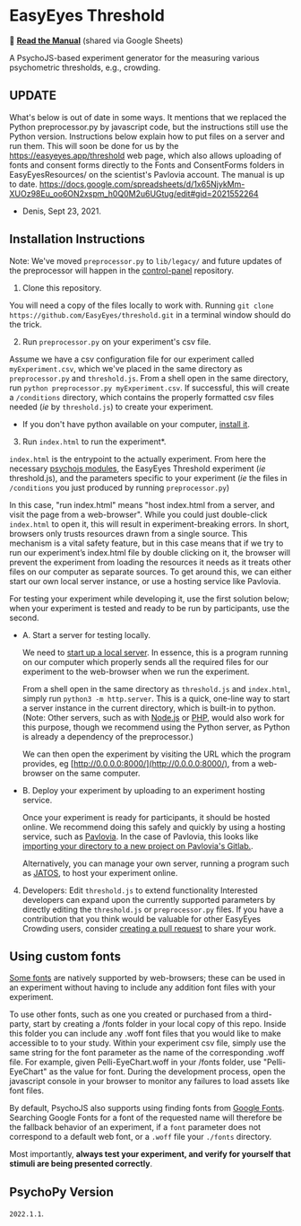 # EasyEyes Threshold

📖 [**Read the Manual**](https://docs.google.com/spreadsheets/d/1x65NjykMm-XUOz98Eu_oo6ON2xspm_h0Q0M2u6UGtug/edit?usp=sharing) (shared via Google Sheets)

A PsychoJS-based experiment generator for the measuring various psychometric thresholds, e.g., crowding.

## UPDATE

What's below is out of date in some ways. It mentions that we replaced the Python preprocessor.py by javascript code,
but the instructions still use the Python version. Instructions below explain how to put files on a server and run them.
This will soon be done for us by the https://easyeyes.app/threshold web page, which also allows uploading of fonts and consent forms directly to the Fonts and ConsentForms folders in EasyEyesResources/ on the scientist's Pavlovia account.
The manual is up to date.
https://docs.google.com/spreadsheets/d/1x65NjykMm-XUOz98Eu_oo6ON2xspm_h0Q0M2u6UGtug/edit#gid=2021552264

- Denis, Sept 23, 2021.

## Installation Instructions

Note: We've moved `preprocessor.py` to `lib/legacy/` and future updates of the preprocessor will happen in the [control-panel](https://github.com/EasyEyes/control-panel) repository.

1. Clone this repository.

You will need a copy of the files locally to work with.
Running `git clone https://github.com/EasyEyes/threshold.git` in a
terminal window should do the trick.

2. Run `preprocessor.py` on your experiment's csv file.

Assume we have a csv configuration file for our experiment called `myExperiment.csv`,
which we've placed in the same directory as `preprocessor.py` and `threshold.js`.
From a shell open in the same directory, run `python preprocessor.py myExperiment.csv`.
If successful, this will create a `/conditions` directory, which contains
the properly formatted csv files needed (_ie_ by `threshold.js`) to create your experiment.

- If you don't have python available on your computer, [install it](https://www.python.org/downloads/).

3. Run `index.html` to run the experiment\*.

`index.html` is the entrypoint to the actually experiment.
From here the necessary [psychojs modules](https://github.com/psychopy/psychojs),
the EasyEyes Threshold experiment (_ie_ threshold.js),
and the parameters specific to your experiment
(_ie_ the files in `/conditions` you just produced by running `preprocessor.py`)

In this case, "run index.html" means "host index.html from a server, and visit the page from a web-browser".
While you could just double-click `index.html` to open it, this will result in experiment-breaking
errors.
In short, browsers only trusts resources drawn from a single source. This mechanism is a vital safety feature, but in this case means that if we try to run our experiment’s index.html file by double clicking on it, the browser will prevent the experiment from loading the resources it needs as it treats other files on our computer as separate sources.
To get around this, we can either start our own local server instance,
or use a hosting service like Pavlovia.

For testing your experiment while developing it, use the first solution below;
when your experiment is tested and ready to be run by participants, use the second.

- A. Start a server for testing locally.

  We need to [start up a local server](https://developer.mozilla.org/en-US/docs/Learn/Common_questions/set_up_a_local_testing_server).
  In essence, this is a program running on
  our computer which properly sends all the required files for our experiment
  to the web-browser when we run the experiment.

  From a shell open in the same directory as `threshold.js` and `index.html`, simply run
  `python3 -m http.server`.
  This is a quick, one-line way to start a server instance in the current
  directory, which is built-in to python.
  (Note: Other servers, such as with [Node.js](https://stackoverflow.com/questions/6084360/using-node-js-as-a-simple-web-server)
  or [PHP](https://stackoverflow.com/questions/1678010/php-server-on-local-machine),
  would also work for this purpose, though we recommend
  using the Python server, as Python is already a dependency of the preprocessor.)

  We can then open the experiment by visiting
  the URL which the program provides, eg
  [http://0.0.0.0:8000/](http://0.0.0.0:8000/),
  from a web-browser on the same computer.

- B. Deploy your experiment by uploading to an experiment hosting service.

  Once your experiment is ready for participants, it should be hosted online.
  We recommend doing this safely and quickly by using a hosting service,
  such as [Pavlovia](https://pavlovia.org). In the case of Pavlovia,
  this looks like
  [importing your directory to a new project on Pavlovia's Gitlab.](https://gitlab.pavlovia.org/projects/new).

  Alternatively, you can manage your own server, running a program such as [JATOS](jatos.org),
  to host your experiment online.

4. Developers: Edit `threshold.js` to extend functionality
   Interested developers can expand upon the currently supported parameters by directly
   editing the `threshold.js` or `preprocessor.py` files.
   If you have a contribution that you think would be valuable for other EasyEyes Crowding users, consider
   [creating a pull request](https://docs.github.com/en/github/collaborating-with-pull-requests/proposing-changes-to-your-work-with-pull-requests/creating-a-pull-request)
   to share your work.

## Using custom fonts

[Some fonts](https://www.w3schools.com/cssref/css_websafe_fonts.asp) are natively supported by web-browsers;
these can be used in an experiment without
having to include any addition font files with your experiment.

To use other fonts, such as one you created or purchased from a third-party, start
by creating a /fonts folder in your local copy of this repo. Inside this folder you
can include any .woff font files that you would like to make accessible to to your
study.
Within your experiment csv file, simply use the same string for the font
parameter as the name of the corresponding .woff file.
For example, given Pelli-EyeChart.woff in your /fonts folder, use
"Pelli-EyeChart" as the value for font.
During the development process, open the javascript console in your browser to
monitor any failures to load assets like font files.

By default, PsychoJS also supports using finding fonts from [Google Fonts](https://fonts.google.com). Searching Google Fonts for a font of the requested name will therefore be the
fallback behavior of an experiment, if a `font` parameter does not correspond to
a default web font, or a `.woff` file your `./fonts` directory.

Most importantly,
**always test your experiment, and verify for yourself that stimuli are being presented correctly**.

## PsychoPy Version

`2022.1.1`.
